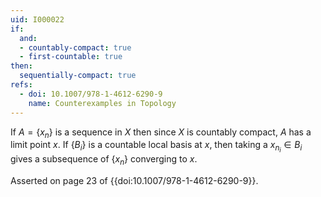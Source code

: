 ```yaml
---
uid: I000022
if:
  and:
  - countably-compact: true
  - first-countable: true
then:
  sequentially-compact: true
refs:
  - doi: 10.1007/978-1-4612-6290-9
    name: Counterexamples in Topology
---
```

If $A=\{x_n\}$ is a sequence in $X$ then since $X$ is countably compact, $A$ has a limit point $x$. If $\{B_i\}$ is a countable local basis at $x$, then taking a $x_{n_i} \in B_i$ gives a subsequence of $\{x_n\}$ converging to $x$.

Asserted on page 23 of {{doi:10.1007/978-1-4612-6290-9}}.
